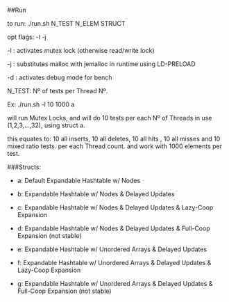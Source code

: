 ##Run

to run:
./run.sh N_TEST N_ELEM STRUCT

opt flags: -l -j

-l : activates mutex lock (otherwise read/write lock)

-j : substitutes malloc with jemalloc in runtime using LD-PRELOAD

-d : activates debug mode for bench

N_TEST: Nº of tests per Thread Nº. 

Ex: ./run.sh -l 10 1000 a

will run Mutex Locks, and will do 10 tests per each Nº of Threads in use (1,2,3,...,32), using struct a.

this equates to: 10 all inserts, 10 all deletes, 10 all hits , 10 all misses and 10 mixed ratio tests. per each Thread count. and work with 1000 elements per test.

###Structs:

- a: Default Expandable Hashtable w/ Nodes

- b: Expandable Hashtable w/ Nodes & Delayed Updates

- c: Expandable Hashtable w/ Nodes & Delayed Updates & Lazy-Coop Expansion

- d: Expandable Hashtable w/ Nodes & Delayed Updates & Full-Coop Expansion (not stable)

- e: Expandable Hashtable w/ Unordered Arrays & Delayed Updates

- f: Expandable Hashtable w/ Unordered Arrays & Delayed Updates & Lazy-Coop Expansion

- g: Expandable Hashtable w/ Unordered Arrays & Delayed Updates & Full-Coop Expansion (not stable)